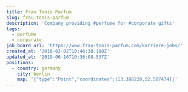 ```yaml
---
title: Frau Tonis Parfum
slug: frau-tonis-parfum
description: 'Company providing #perfume for #corporate gifts'
tags:
  - perfume
  - corporate
job_board_url: 'https://www.frau-tonis-parfum.com/karriere-jobs/'
created_at: '2018-02-02T10:46:30.180Z'
updated_at: '2019-06-16T10:36:08.537Z'
positions:
  - country: germany
    city: berlin
    map: '{"type":"Point","coordinates":[13.388228,52.507474]}'
---
```

